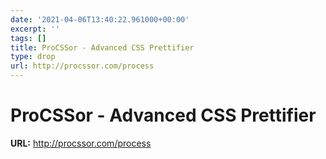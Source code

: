 ```yaml
---
date: '2021-04-06T13:40:22.961000+00:00'
excerpt: ''
tags: []
title: ProCSSor - Advanced CSS Prettifier
type: drop
url: http://procssor.com/process
---
```


# ProCSSor - Advanced CSS Prettifier

**URL:** http://procssor.com/process
